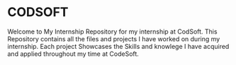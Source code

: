 # CODSOFT

Welcome to My Internship Repository for my internship at CodSoft. This Repository contains all the files and projects I have worked on during my internship. Each project Showcases the Skills and knowlege I have acquired and applied throughout my time at CodeSoft.

